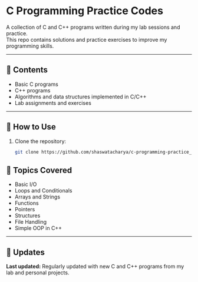 # C Programming Practice Codes

A collection of C and C++ programs written during my lab sessions and practice.  
This repo contains solutions and practice exercises to improve my programming skills.

---

## 📂 Contents

- Basic C programs  
- C++ programs  
- Algorithms and data structures implemented in C/C++  
- Lab assignments and exercises

---

## 🚀 How to Use

1. Clone the repository:  
   ```bash
   git clone https://github.com/shaswatacharya/c-programming-practice_Codes.git

## 📌 Topics Covered

- Basic I/O
- Loops and Conditionals
- Arrays and Strings
- Functions
- Pointers
- Structures
- File Handling
- Simple OOP in C++

---

## 🔁 Updates

**Last updated:** Regularly updated with new C and C++ programs from my lab and personal projects.
